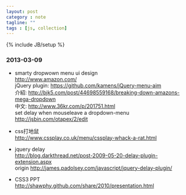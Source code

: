 ```yaml
---
layout: post
category : note
tagline: ""
tags : [js, collection]
---
```

{% include JB/setup %}

### 2013-03-09

+   smarty dropwown menu ui design  
    http://www.amazon.com/  
    jQuery plugin: https://github.com/kamens/jQuery-menu-aim  
    介紹: http://bjk5.com/post/44698559168/breaking-down-amazons-mega-dropdown  
    中文: http://www.36kr.com/p/201751.html  
    set delay when mouseleave a dropdown-menu  
    http://jsbin.com/otapex/2/edit  

+ css打地鼠  
    http://www.cssplay.co.uk/menu/cssplay-whack-a-rat.html

+ jquery delay  
    http://blog.darkthread.net/post-2009-05-20-delay-plugin-extension.aspx  
    origin http://james.padolsey.com/javascript/jquery-delay-plugin/

+ CSS3 PPT  
    http://shawphy.github.com/share/2010/presentation.html